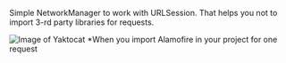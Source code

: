 Simple NetworkManager to work with URLSession.
That helps you not to import 3-rd party libraries for requests.

![Image of Yaktocat](https://pbs.twimg.com/media/DW1sKNfV4AAZ9mR.jpg)
*When you import Alamofire in your project for one request